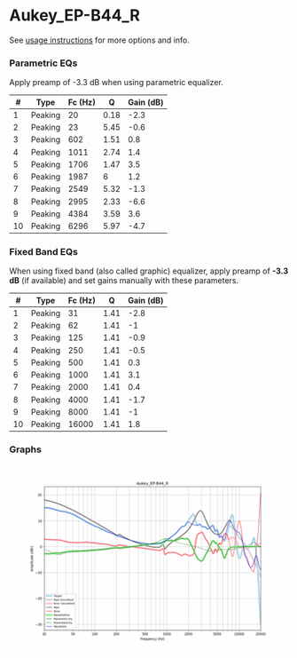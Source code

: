 # Aukey_EP-B44_R
See [usage instructions](https://github.com/jaakkopasanen/AutoEq#usage) for more options and info.

### Parametric EQs
Apply preamp of -3.3 dB when using parametric equalizer.

|   # | Type    |   Fc (Hz) |    Q |   Gain (dB) |
|-----|---------|-----------|------|-------------|
|   1 | Peaking |        20 | 0.18 |        -2.3 |
|   2 | Peaking |        23 | 5.45 |        -0.6 |
|   3 | Peaking |       602 | 1.51 |         0.8 |
|   4 | Peaking |      1011 | 2.74 |         1.4 |
|   5 | Peaking |      1706 | 1.47 |         3.5 |
|   6 | Peaking |      1987 | 6    |         1.2 |
|   7 | Peaking |      2549 | 5.32 |        -1.3 |
|   8 | Peaking |      2995 | 2.33 |        -6.6 |
|   9 | Peaking |      4384 | 3.59 |         3.6 |
|  10 | Peaking |      6296 | 5.97 |        -4.7 |

### Fixed Band EQs
When using fixed band (also called graphic) equalizer, apply preamp of **-3.3 dB** (if available) and set gains manually with these parameters.

|   # | Type    |   Fc (Hz) |    Q |   Gain (dB) |
|-----|---------|-----------|------|-------------|
|   1 | Peaking |        31 | 1.41 |        -2.8 |
|   2 | Peaking |        62 | 1.41 |        -1   |
|   3 | Peaking |       125 | 1.41 |        -0.9 |
|   4 | Peaking |       250 | 1.41 |        -0.5 |
|   5 | Peaking |       500 | 1.41 |         0.3 |
|   6 | Peaking |      1000 | 1.41 |         3.1 |
|   7 | Peaking |      2000 | 1.41 |         0.4 |
|   8 | Peaking |      4000 | 1.41 |        -1.7 |
|   9 | Peaking |      8000 | 1.41 |        -1   |
|  10 | Peaking |     16000 | 1.41 |         1.8 |

### Graphs
![](./Aukey_EP-B44_R.png)
